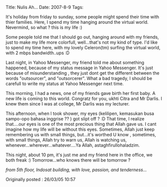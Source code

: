 Title: Nulis Ah...
Date: 2007-8-9
Tags: 

It's holiday from friday to sunday, some people might spend their time with thier families. Here, I spend my time hanging around the virtual world. Nevermind, so what ? this is my life :)



Some people told me that I should go out, hanging around with my friends, just to make my life more colorfull, well...that's not my kind of type. I'd like to spend my time here, with my lovely Celeron(tm) surfing the virtual world, with 2 mbps bandwidth..ups :D



Last night, in Yahoo Messenger, my friend told me about something happened, because of my status message in Yahoo Messenger. It's just because of misunderstanding , they just dont get the different between the words "outsourcer", and "outsorcerer". What a bad tragedy, I should be carefull to write my status at Yahoo Messenger next time.



This morning, I had a news, one of my friends gave birth her first baby. A new life is coming to this world. Congratz for you, ukhti Citra and Mr Darlis. I knew them since I was at college, Mr Darlis was my lecturer.



This afternoon, when I took shower, my eyes (kelilipen, kemasukan busa sampo-opo bahasa inggrise ?? ) got slipt off ? :D That time, I realize that....our eyes is one of the most precious thing that Allah gave us. I cant imagine how my life will be without this eyes. Sometimes, Allah just keep remembering us with small things, but...it's worthed U know , sometimes, with small things, Allah try to warn us, Allah is watching us, whenever...wherever...whatever....Ya Allah, astaghfirullohaladzim.



This night, about 10 pm, it's just me and my friend here in the office, we both freak :) Tomorrow...who knows there will be tomorrow ?










_from 5th floor, Indosat building, with love, passion, and tenderness..._



Originally posted : 26/03/05 10:57